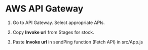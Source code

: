 # AWS API Gateway

1. Go to API Gateway. Select appropriate APIs.

2. Copy **Invoke url** from Stages for stock.

3. Paste **Invoke url** in sendPing function (Fetch API) in src/App.js
